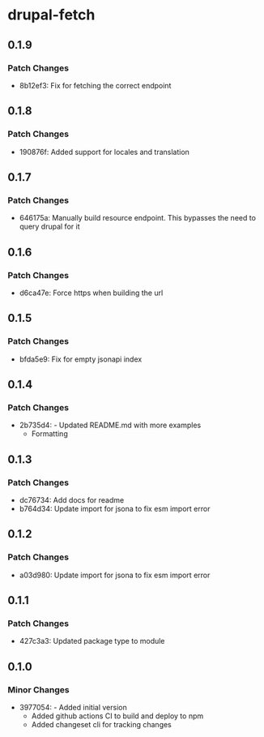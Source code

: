 # drupal-fetch

## 0.1.9

### Patch Changes

- 8b12ef3: Fix for fetching the correct endpoint

## 0.1.8

### Patch Changes

- 190876f: Added support for locales and translation

## 0.1.7

### Patch Changes

- 646175a: Manually build resource endpoint. This bypasses the need to query drupal for it

## 0.1.6

### Patch Changes

- d6ca47e: Force https when building the url

## 0.1.5

### Patch Changes

- bfda5e9: Fix for empty jsonapi index

## 0.1.4

### Patch Changes

- 2b735d4: - Updated README.md with more examples
  - Formatting

## 0.1.3

### Patch Changes

- dc76734: Add docs for readme
- b764d34: Update import for jsona to fix esm import error

## 0.1.2

### Patch Changes

- a03d980: Update import for jsona to fix esm import error

## 0.1.1

### Patch Changes

- 427c3a3: Updated package type to module

## 0.1.0

### Minor Changes

- 3977054: - Added initial version
  - Added github actions CI to build and deploy to npm
  - Added changeset cli for tracking changes
